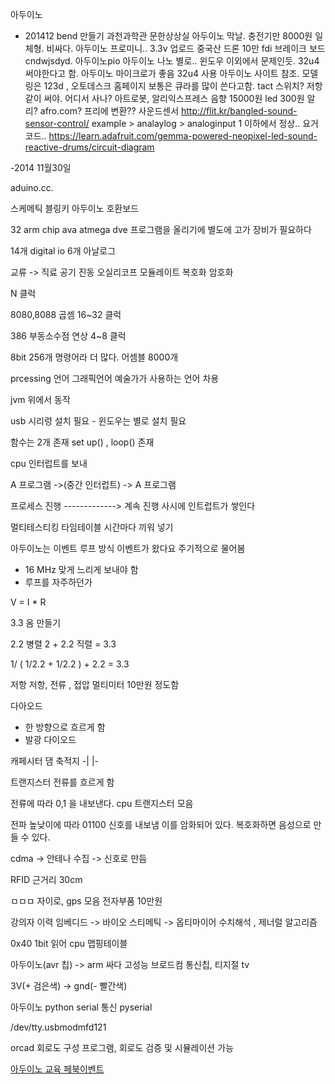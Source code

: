 
아두이노

- 201412 bend 만들기 과천과학관 문한상상실
아두이노 막날.
충전기만 8000원 일체형. 비싸다.
아두이노 프로미니..
3.3v 업로드
중국산 드론 10만
fdi 브레이크 보드 cndwjsdyd.
아두이노pio
아두이노 나노 별로.. 윈도우 이외에서 문제인듯. 32u4 써야한다고 함.
아두이노 마이크로가 좋음 32u4 사용
아두이노 사이트 참조.
모델링은 123d  , 오토데스크 홈페이지
보통은 큐라를 많이 쓴다고함.
tact 스위치?
저항 같이 써야.
어디서 사나?
아트로봇, 알리익스프레스
음향 15000원
led 300원
알리? afro.com?
프리에 변환??
사운드센서
http://flit.kr/bangled-sound-sensor-control/
example > analaylog > analoginput
1 이하에서 정상..
요거 코드..
https://learn.adafruit.com/gemma-powered-neopixel-led-sound-reactive-drums/circuit-diagram



-2014 11월30일

aduino.cc.

스케메틱
블링키
아두이노 호환보드

32 arm chip
ava atmega
dve  프로그램을 올리기에 별도에 고가 장비가 필요하다

14개 digital io
6개 아날로그

교류 -> 직료
공기 진동 오실리코프
모듈레이트
복호화 암호화

N 클럭

8080,8088 곱셈 16~32 클럭

386 부동소수점 연상 4~8 클럭

8bit 256개 명령어라 더 많다. 어셈블 8000개

prcessing 언어  그래픽언어 예술가가 사용하는 언어 차용

jvm 위에서 동작

usb 시리렁 설치 필요 - 윈도우는 별로 설치 필요

함수는 2개 존재
set up() , loop() 존재

cpu 인터럽트를 보내

A 프로그램  ->(중간 인터럽트)  -> A 프로그램


프로세스 진행 -------------> 계속 진행
사시에 인트럽트가 쌓인다

멀티테스티킹
타임테이블 시간마다 끼워 넣기

아두이노는 이벤트 루프 방식
이벤트가 왔다요 주기적으로 물어봄

- 16 MHz 맞게 느리게 보내야 함
- 루프를 자주하던가

V = I * R

3.3 옴 만들기

2.2 병렬 2 + 2.2 직렬 = 3.3

1/ ( 1/2.2 + 1/2.2 )  + 2.2 = 3.3

저항
저항, 전류 , 접압  멀티미터 10만원 정도함


다아오드
- 한 방향으로 흐르게 함
- 발광 다이오드

캐페시터 댐
축적지  -| |-


트랜지스터
전류를 흐르게 함

전류에 따라  0,1 을 내보낸다. cpu 트랜지스터 모음


전파 높낮이에 따라 01100 신호를 내보냄
이를 암화되어 있다. 복호화하면
음성으로 만들 수 있다.

cdma -> 안테나 수집 -> 신호로 만듬

RFID 근거리 30cm

ㅁㅁㅁ 자이로, gps 모음 전자부품 10만원

강의자 이력
임베디드 -> 바이오 스티메틱 -> 옵티마이어 수치해석 , 제너럴 알고리즘

0x40 1bit 읽어
cpu 맵핑테이블

아두이노(avr 칩)  -> arm 싸다 고성능 브로드컴 통신칩, 티지절 tv

3V(+ 검은색) -> gnd(- 빨간색)

아두이노 python serial 통신
pyserial

/dev/tty.usbmodmfd121

orcad 회로도 구성 프로그램, 회로도 검증 및 시뮬레이션 가능

[아두이노 교육 페북이벤트](https://www.facebook.com/notes/%EB%B0%94%EC%9D%B4%EC%98%A4%EC%8A%A4%ED%95%80/%EC%95%84%EB%91%90%EB%B2%A0%EB%A6%AC%EC%8A%A4%ED%95%80-%EB%AF%B8%EB%8B%88%EC%8B%A4%EC%8A%B5-%EC%A0%95%EB%B3%B4%EC%A4%80%EB%B9%84%EB%AC%BC-%EC%86%8C%EA%B0%9C-%EB%93%B1/595678900541996)